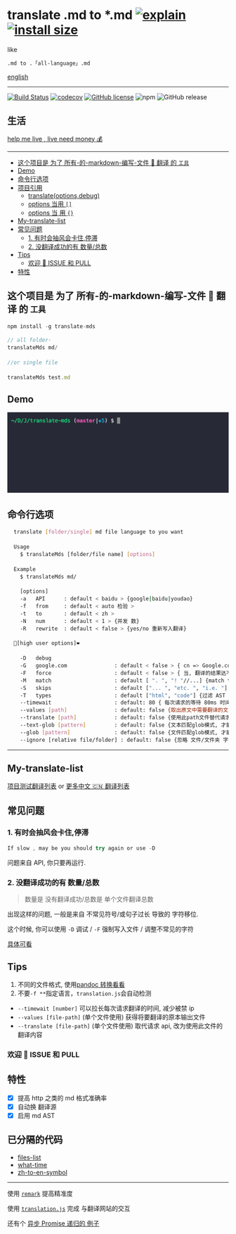 # translate .md to \*.md [![explain](http://llever.com/explain.svg)](https://github.com/chinanf-boy/explain-translateMds) [![install size](https://packagephobia.now.sh/badge?p=translate-mds)](https://packagephobia.now.sh/result?p=translate-mds)

like

```bash
.md to .「all-language」.md
```

[english](./README.en.md)

---


[![Build Status](https://travis-ci.org/chinanf-boy/translate-mds.svg?branch=master)](https://travis-ci.org/chinanf-boy/translate-mds)
[![codecov](https://codecov.io/gh/chinanf-boy/translate-mds/branch/master/graph/badge.svg)](https://codecov.io/gh/chinanf-boy/translate-mds)
[![GitHub license](https://img.shields.io/github/license/chinanf-boy/translate-mds.svg)](https://github.com/chinanf-boy/translate-mds/blob/master/License)
![npm](https://img.shields.io/npm/v/translate-mds.svg)
![GitHub release](https://img.shields.io/github/release/chinanf-boy/translate-mds.svg)


## 生活

[help me live , live need money 💰](https://github.com/chinanf-boy/live-need-money)

---

<!-- START doctoc generated TOC please keep comment here to allow auto update -->
<!-- DON'T EDIT THIS SECTION, INSTEAD RE-RUN doctoc TO UPDATE -->

- [这个项目是 为了 所有-的-markdown-编写-文件 📃 翻译 的 `工具`](#%E8%BF%99%E4%B8%AA%E9%A1%B9%E7%9B%AE%E6%98%AF-%E4%B8%BA%E4%BA%86-%E6%89%80%E6%9C%89-%E7%9A%84-markdown-%E7%BC%96%E5%86%99-%E6%96%87%E4%BB%B6-%E7%BF%BB%E8%AF%91-%E7%9A%84-%E5%B7%A5%E5%85%B7)
- [Demo](#demo)
- [命令行选项](#%E5%91%BD%E4%BB%A4%E8%A1%8C%E9%80%89%E9%A1%B9)
- [项目引用](#%E9%A1%B9%E7%9B%AE%E5%BC%95%E7%94%A8)
  - [translate(options,debug)](#translateoptionsdebug)
  - [options 当用 `[]`](#options-%E5%BD%93%E7%94%A8-)
  - [options 当 用 `{}`](#options-%E5%BD%93-%E7%94%A8-)
- [My-translate-list](#my-translate-list)
- [常见问题](#%E5%B8%B8%E8%A7%81%E9%97%AE%E9%A2%98)
  - [1. 有时会抽风会卡住,停滞](#1-%E6%9C%89%E6%97%B6%E4%BC%9A%E6%8A%BD%E9%A3%8E%E4%BC%9A%E5%8D%A1%E4%BD%8F%E5%81%9C%E6%BB%9E)
  - [2. 没翻译成功的有 数量/总数](#2-%E6%B2%A1%E7%BF%BB%E8%AF%91%E6%88%90%E5%8A%9F%E7%9A%84%E6%9C%89-%E6%95%B0%E9%87%8F%E6%80%BB%E6%95%B0)
- [Tips](#tips)
  - [欢迎 👏 ISSUE 和 PULL](#%E6%AC%A2%E8%BF%8E-issue-%E5%92%8C-pull)
- [特性](#%E7%89%B9%E6%80%A7)

<!-- END doctoc generated TOC please keep comment here to allow auto update -->

## 这个项目是 为了 所有-的-markdown-编写-文件 📃 翻译 的 `工具`

```js
npm install -g translate-mds
```

```js
// all folder·
translateMds md/

//or single file

translateMds test.md
```

## Demo

![demo](./imgs/demo.gif)

## 命令行选项

```bash
  translate [folder/single] md file language to you want

  Usage
    $ translateMds [folder/file name] [options]

  Example
    $ translateMds md/

    [options]
    -a   API      : default < baidu > {google|baidu|youdao}
    -f   from     : default < auto 检验 >
    -t   to       : default < zh >
    -N   num      : default < 1 > {并发 数}
    -R   rewrite  : default < false > {yes/no 重新写入翻译}

  🌟[high user options]❤️

    -D   debug
    -G   google.com               : default < false > { cn => Google.com 的 api }
    -F   force                    : default < false > { 当, 翻译的结果达不到 100%, 强行写入翻译文件 }
    -M   match                    : default [ ". ", "! "//...] {match this str, merge translate result }
    -S   skips                    : default ["... ", "etc. ", "i.e. "] {match this str will, skip merge translate result}
    -T   types                    : default ["html", "code"] {过滤 AST 类型, 不翻译}
    --timewait                    : default: 80 { 每次请求的等待 80ms 时间}
    --values [path]               : default: false {取出原文中需要翻译的文本,放入path文件} [single file])
    --translate [path]            : default: false {使用此path文件替代请求网络翻译, 可搭配--values使用} [single file]
    --text-glob [pattern]         : default: false {文本匹配glob模式, 才能被翻译}
    --glob [pattern]              : default: false {文件匹配glob模式, 才能被翻译}
    --ignore [relative file/folder] : default: false {忽略 文件/文件夹 字符串匹配, 可用`,`分隔多路径 }
```

---

## My-translate-list

[项目测试翻译列表](https://github.com/chinanf-boy/translate-mds-test-list) or
[更多中文 🇨🇳 翻译列表](https://github.com/chinanf-boy/chinese-translate-list)

## 常见问题

### 1. 有时会抽风会卡住,停滞

```js
If slow , may be you should try again or use -D
```

问题来自 API, 你只要再运行.

### 2. 没翻译成功的有 数量/总数

> 数量是 没有翻译成功/总数是 单个文件翻译总数

出现这样的问题, 一般是来自 不常见符号/或句子过长 导致的 字符移位.

这个时候, 你可以使用 `-D` 调试 / `-F` 强制写入文件 / 调整不常见的字符

[具体可看](https://github.com/chinanf-boy/translate-mds/issues/22)

## Tips

1. 不同的文件格式, 使用[pandoc 转换看看](https://github.com/jgm/pandoc)
2. 不要`-f **`指定语言，`translation.js`会自动检测

- `--timewait [number]` 可以拉长每次请求翻译的时间, 减少被禁 ip
- `--values [file-path]` (单个文件使用) 获得将要翻译的原本输出文件
- `--translate [file-path]` (单个文件使用) 取代请求 api, 改为使用此文件的翻译内容

### 欢迎 👏 ISSUE 和 PULL

## 特性

- [x] 提高 http 之类的 md 格式准确率
- [x] 自动换 翻译源
- [x] 启用 md AST

## 已分隔的代码

- [files-list](https://github.com/chinanf-boy/files-list)
- [what-time](https://github.com/chinanf-boy/what-time)
- [zh-to-en-symbol](https://github.com/chinanf-boy/zh-to-en-symbol)

---

使用 [`remark`](https://github.com/wooorm/remark) 提高精准度

使用 [`translation.js`](https://github.com/Selection-Translator/translation.js) 完成 与翻译网站的交互

还有个 [异步 Promise 递归的 例子](https://github.com/chinanf-boy/translate-mds/blob/master/src/setObjectKey.js#L78)
